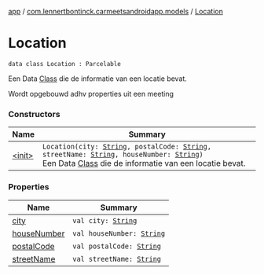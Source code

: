 [app](../../index.md) / [com.lennertbontinck.carmeetsandroidapp.models](../index.md) / [Location](./index.md)

# Location

`data class Location : Parcelable`

Een Data [Class](http://docs.oracle.com/javase/6/docs/api/java/lang/Class.html) die de informatie van een locatie bevat.

Wordt opgebouwd adhv properties uit een meeting

### Constructors

| Name | Summary |
|---|---|
| [&lt;init&gt;](-init-.md) | `Location(city: `[`String`](https://kotlinlang.org/api/latest/jvm/stdlib/kotlin/-string/index.html)`, postalCode: `[`String`](https://kotlinlang.org/api/latest/jvm/stdlib/kotlin/-string/index.html)`, streetName: `[`String`](https://kotlinlang.org/api/latest/jvm/stdlib/kotlin/-string/index.html)`, houseNumber: `[`String`](https://kotlinlang.org/api/latest/jvm/stdlib/kotlin/-string/index.html)`)`<br>Een Data [Class](http://docs.oracle.com/javase/6/docs/api/java/lang/Class.html) die de informatie van een locatie bevat. |

### Properties

| Name | Summary |
|---|---|
| [city](city.md) | `val city: `[`String`](https://kotlinlang.org/api/latest/jvm/stdlib/kotlin/-string/index.html) |
| [houseNumber](house-number.md) | `val houseNumber: `[`String`](https://kotlinlang.org/api/latest/jvm/stdlib/kotlin/-string/index.html) |
| [postalCode](postal-code.md) | `val postalCode: `[`String`](https://kotlinlang.org/api/latest/jvm/stdlib/kotlin/-string/index.html) |
| [streetName](street-name.md) | `val streetName: `[`String`](https://kotlinlang.org/api/latest/jvm/stdlib/kotlin/-string/index.html) |
